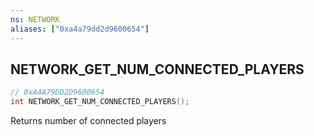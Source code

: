 ```yaml
---
ns: NETWORK
aliases: ["0xa4a79dd2d9600654"]
---
```

## NETWORK_GET_NUM_CONNECTED_PLAYERS

```c
// 0xA4A79DD2D9600654
int NETWORK_GET_NUM_CONNECTED_PLAYERS();
```

Returns number of connected players

